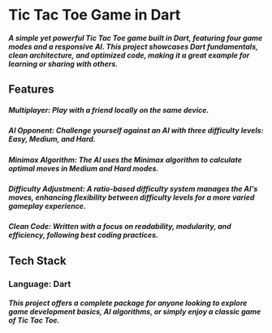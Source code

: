 # Tic Tac Toe Game in Dart
##### A simple yet powerful Tic Tac Toe game built in Dart, featuring four game modes and a responsive AI. This project showcases Dart fundamentals, clean architecture, and optimized code, making it a great example for learning or sharing with others.

## Features
##### Multiplayer: Play with a friend locally on the same device.
##### AI Opponent: Challenge yourself against an AI with three difficulty levels: Easy, Medium, and Hard.
##### Minimax Algorithm: The AI uses the Minimax algorithm to calculate optimal moves in Medium and Hard modes.
##### Difficulty Adjustment: A ratio-based difficulty system manages the AI's moves, enhancing flexibility between difficulty levels for a more varied gameplay experience.
##### Clean Code: Written with a focus on readability, modularity, and efficiency, following best coding practices.
## Tech Stack
### Language: Dart
##### This project offers a complete package for anyone looking to explore game development basics, AI algorithms, or simply enjoy a classic game of Tic Tac Toe.
